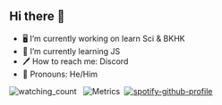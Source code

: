 ## Hi there 👋

- 🖥️ I’m currently working on learn Sci & BKHK
- 💍 I’m currently learning JS
- 🖊️ How to reach me: Discord
- 🤴 Pronouns: He/Him

  
 <img src="https://komarev.com/ghpvc/?username=aukak&color=brightgreen" alt="watching_count" /> &nbsp;
![Metrics](https://metrics.lecoq.io/aukak?template=classic&base.header=0&gists=1&lines=1&config.timezone=America%2FToronto) &nbsp;[![spotify-github-profile](https://spotify-github-profile.kittinanx.com/api/view?uid=31wdnxzzmj2hxhiprwjcftvbm2yq&cover_image=true&theme=novatorem&show_offline=false&background_color=121212&interchange=true&bar_color=53b14f&bar_color_cover=true)](https://github.com/kittinan/spotify-github-profile)
 

